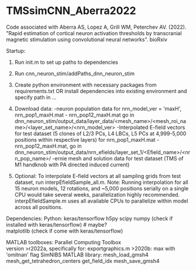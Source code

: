 # TMSsimCNN_Aberra2022
Code associated with Aberra AS, Lopez A, Grill WM, Peterchev AV. (2022). "Rapid estimation of cortical neuron activation thresholds by transcranial magnetic stimulation using convolutional neural networks".  bioRxiv

Startup:
1) Run init.m to set up paths to dependencies
2) Run cnn_neuron_stim/addPaths_dnn_neuron_stim
3) Create python environment with necessary packages from requirements.txt
OR install dependencies into existing environment and specify path in ...
4) Download data:
    -neuron population data for nrn_model_ver = 'maxH', nrn_pop1_maxH.mat - nrn_pop12_maxH.mat go in dnn_neuron_stim/output_data/layer_data/<mesh_name>/<mesh_roi_name>/<layer_set_name>/<nrn_model_ver>
    -Interpolated E-field vectors for test dataset (5 clones of L2/3 PCs, L4 LBCs, L5 PCs at 4,999-5,000 positions within respective layers) for nrn_pop1_maxH.mat - nrn_pop12_maxH.mat, go in dnn_neuron_stim/output_data/nrn_efields/layer_set_1/<Efield_name>/<nrn_pop_name>/
    -ernie mesh and solution data for test dataset (TMS of M1 handknob with PA directed induced current)

5) Optional: To interpolate E-field vectors at all sampling grids from test dataset, run interpEfieldSample_all.m. Note: Running interpolation for all 15 neuron models, 12 rotations, and ~5,000 positions serially on a single CPU would take several weeks, parallelization highly recommended. interpEfieldSample.m uses all available CPUs to parallelize within model across all positions. 
    
Dependencies:
Python: 
    keras/tensorflow
    h5py
    scipy
    numpy (check if installed with keras/tensorflow)
    # maybe?    
    matplotlib (check if come with keras/tensorflow)

MATLAB toolboxes:
    Parallel Computing Toolbox  
    version >r2022a, specifically for:
        exportgraphics.m 
        >2020b:
        max with 'omitnan' flag
SimNIBS MATLAB library:
    mesh_load_gmsh4
    mesh_get_tetrahedron_centers
    get_field_idx
    mesh_save_gmsh4